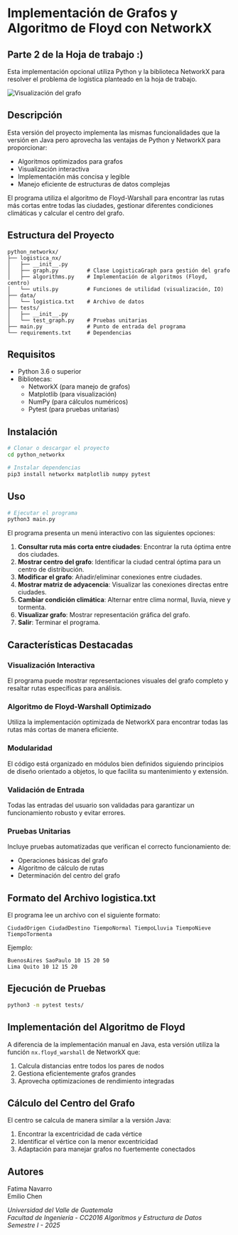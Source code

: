 # Implementación de Grafos y Algoritmo de Floyd con NetworkX

## Parte 2 de la Hoja de trabajo :)

Esta implementación opcional utiliza Python y la biblioteca NetworkX para resolver el problema de logística planteado en la hoja de trabajo.

![Visualización del grafo](https://github.com/user-attachments/assets/d0f75d57-b2b8-40d0-99d2-e02c56af61ae)

## Descripción

Esta versión del proyecto implementa las mismas funcionalidades que la versión en Java pero aprovecha las ventajas de Python y NetworkX para proporcionar:

- Algoritmos optimizados para grafos
- Visualización interactiva
- Implementación más concisa y legible
- Manejo eficiente de estructuras de datos complejas

El programa utiliza el algoritmo de Floyd-Warshall para encontrar las rutas más cortas entre todas las ciudades, gestionar diferentes condiciones climáticas y calcular el centro del grafo.

## Estructura del Proyecto

```
python_networkx/
├── logistica_nx/
│   ├── __init__.py
│   ├── graph.py         # Clase LogisticaGraph para gestión del grafo
│   ├── algorithms.py    # Implementación de algoritmos (Floyd, centro)
│   └── utils.py         # Funciones de utilidad (visualización, IO)
├── data/
│   └── logistica.txt    # Archivo de datos
├── tests/
│   ├── __init__.py
│   └── test_graph.py    # Pruebas unitarias
├── main.py              # Punto de entrada del programa
└── requirements.txt     # Dependencias
```

## Requisitos

- Python 3.6 o superior
- Bibliotecas:
  - NetworkX (para manejo de grafos)
  - Matplotlib (para visualización)
  - NumPy (para cálculos numéricos)
  - Pytest (para pruebas unitarias)

## Instalación

```bash
# Clonar o descargar el proyecto
cd python_networkx

# Instalar dependencias
pip3 install networkx matplotlib numpy pytest
```

## Uso

```bash
# Ejecutar el programa
python3 main.py
```

El programa presenta un menú interactivo con las siguientes opciones:

1. **Consultar ruta más corta entre ciudades**: Encontrar la ruta óptima entre dos ciudades.
2. **Mostrar centro del grafo**: Identificar la ciudad central óptima para un centro de distribución.
3. **Modificar el grafo**: Añadir/eliminar conexiones entre ciudades.
4. **Mostrar matriz de adyacencia**: Visualizar las conexiones directas entre ciudades.
5. **Cambiar condición climática**: Alternar entre clima normal, lluvia, nieve y tormenta.
6. **Visualizar grafo**: Mostrar representación gráfica del grafo.
7. **Salir**: Terminar el programa.

## Características Destacadas

### Visualización Interactiva
El programa puede mostrar representaciones visuales del grafo completo y resaltar rutas específicas para análisis.

### Algoritmo de Floyd-Warshall Optimizado
Utiliza la implementación optimizada de NetworkX para encontrar todas las rutas más cortas de manera eficiente.

### Modularidad
El código está organizado en módulos bien definidos siguiendo principios de diseño orientado a objetos, lo que facilita su mantenimiento y extensión.

### Validación de Entrada
Todas las entradas del usuario son validadas para garantizar un funcionamiento robusto y evitar errores.

### Pruebas Unitarias
Incluye pruebas automatizadas que verifican el correcto funcionamiento de:
- Operaciones básicas del grafo
- Algoritmo de cálculo de rutas
- Determinación del centro del grafo

## Formato del Archivo logistica.txt

El programa lee un archivo con el siguiente formato:
```
CiudadOrigen CiudadDestino TiempoNormal TiempoLluvia TiempoNieve TiempoTormenta
```

Ejemplo:
```
BuenosAires SaoPaulo 10 15 20 50
Lima Quito 10 12 15 20
```

## Ejecución de Pruebas

```bash
python3 -m pytest tests/
```

## Implementación del Algoritmo de Floyd

A diferencia de la implementación manual en Java, esta versión utiliza la función `nx.floyd_warshall` de NetworkX que:

1. Calcula distancias entre todos los pares de nodos
2. Gestiona eficientemente grafos grandes
3. Aprovecha optimizaciones de rendimiento integradas

## Cálculo del Centro del Grafo

El centro se calcula de manera similar a la versión Java:
1. Encontrar la excentricidad de cada vértice
2. Identificar el vértice con la menor excentricidad
3. Adaptación para manejar grafos no fuertemente conectados

## Autores

Fatima Navarro  
Emilio Chen

*Universidad del Valle de Guatemala*  
*Facultad de Ingeniería - CC2016 Algoritmos y Estructura de Datos*  
*Semestre I - 2025*
